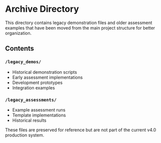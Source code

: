 # Archive Directory

This directory contains legacy demonstration files and older assessment examples that have been moved from the main project structure for better organization.

## Contents

### `/legacy_demos/`
- Historical demonstration scripts
- Early assessment implementations
- Development prototypes
- Integration examples

### `/legacy_assessments/`
- Example assessment runs
- Template implementations
- Historical results

These files are preserved for reference but are not part of the current v4.0 production system.